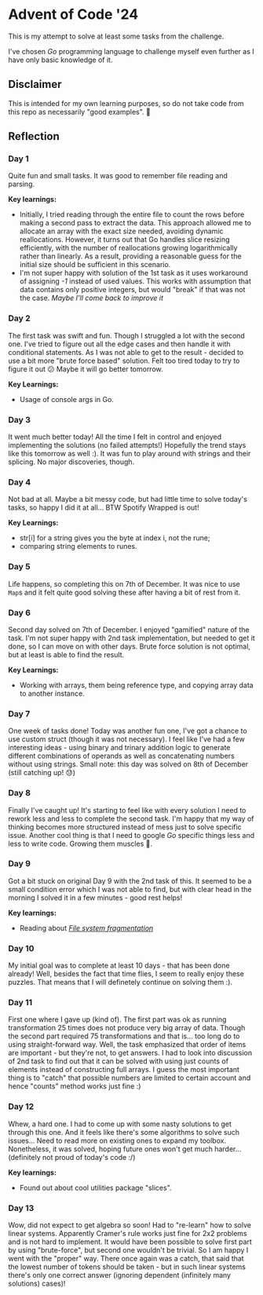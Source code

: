 # Advent of Code '24

This is my attempt to solve at least some tasks from the challenge.

I've chosen _Go_ programming language to challenge myself even further as I have only basic knowledge of it.

## Disclaimer
This is intended for my own learning purposes, so do not take code from this repo as necessarily "good examples". 🙂

## Reflection
### Day 1
Quite fun and small tasks. It was good to remember file reading and parsing.

__Key learnings:__
- Initially, I tried reading through the entire file to count the rows before making a second pass to extract the data. This approach allowed me to allocate an array with the exact size needed, avoiding dynamic reallocations. However, it turns out that Go handles slice resizing efficiently, with the number of reallocations growing logarithmically rather than linearly. As a result, providing a reasonable guess for the initial size should be sufficient in this scenario.
- I'm not super happy with solution of the 1st task as it uses workaround of assigning _-1_ instead of used values. This works with assumption that data contains only positive integers, but would "break" if that was not the case. _Maybe I'll come back to improve it_

### Day 2
The first task was swift and fun. Though I struggled a lot with the second one. I've tried to figure out all the edge cases and then handle it with conditional statements. As I was not able to get to the result - decided to use a bit more "brute force based" solution. Felt too tired today to try to figure it out 😕 Maybe it will go better tomorrow.

__Key Learnings:__
- Usage of console args in Go.

### Day 3
It went much better today! All the time I felt in control and enjoyed implementing the solutions (no failed attempts!) Hopefully the trend stays like this tomorrow as well :). It was fun to play around with strings and their splicing. No major discoveries, though.

### Day 4
Not bad at all. Maybe a bit messy code, but had little time to solve today's tasks, so happy I did it at all... BTW Spotify Wrapped is out!

__Key Learnings:__
- str[i] for a string gives you the byte at index i, not the rune;
- comparing string elements to runes.

### Day 5
Life happens, so completing this on 7th of December. It was nice to use `Map`s and it felt quite good solving these after having a bit of rest from it.

### Day 6
Second day solved on 7th of December. I enjoyed "gamified" nature of the task. I'm not super happy with 2nd task implementation, but needed to get it done, so I can move on with other days. Brute force solution is not optimal, but at least is able to find the result.

__Key Learnings:__
- Working with arrays, them being reference type, and copying array data to another instance.

### Day 7
One week of tasks done! Today was another fun one, I've got a chance to use custom struct (though it was not necessary). I feel like I've had a few interesting ideas - using binary and trinary addition logic to generate different combinations of operands as well as concatenating numbers without using strings. Small note: this day was solved on 8th of December (still catching up! 😓)

### Day 8
Finally I've caught up! It's starting to feel like with every solution I need to rework less and less to complete the second task. I'm happy that my way of thinking becomes more structured instead of mess just to solve specific issue. Another cool thing is that I need to google _Go_ specific things less and less to write code. Growing them muscles 💪.

### Day 9
Got a bit stuck on original Day 9 with the 2nd task of this. It seemed to be a small condition error which I was not able to find, but with clear head in the morning I solved it in a few minutes - good rest helps!

__Key learnings:__
- Reading about [_File system fragmentation_](https://en.wikipedia.org/wiki/File_system_fragmentation)

### Day 10
My initial goal was to complete at least 10 days - that has been done already! Well, besides the fact that time flies, I seem to really enjoy these puzzles. That means that I will definetely continue on solving them :).

### Day 11
First one where I gave up (kind of). The first part was ok as running transformation 25 times does not produce very big array of data. Though the second part required 75 transformations and that is... too long do to using straight-forward way. Well, the task emphasized that order of items are important - but they're not, to get answers. I had to look into discussion of 2nd task to find out that it can be solved with using just counts of elements instead of constructing full arrays. I guess the most important thing is to "catch" that possible numbers are limited to certain account and hence "counts" method works just fine :)

### Day 12
Whew, a hard one. I had to come up with some nasty solutions to get through this one. And it feels like there's some algorithms to solve such issues... Need to read more on existing ones to expand my toolbox. Nonetheless, it was solved, hoping future ones won't get much harder... (definitely not proud of today's code :/)

__Key learnings:__
- Found out about cool utilities package "slices".

### Day 13
Wow, did not expect to get algebra so soon! Had to "re-learn" how to solve linear systems. Apparently Cramer's rule works just fine for 2x2 problems and is not hard to implement. It would have been possible to solve first part by using "brute-force", but second one wouldn't be trivial. So I am happy I went with the "proper" way. There once again was a catch, that said that the lowest number of tokens should be taken - but in such linear systems there's only one correct answer (ignoring dependent (infinitely many solutions) cases)!
